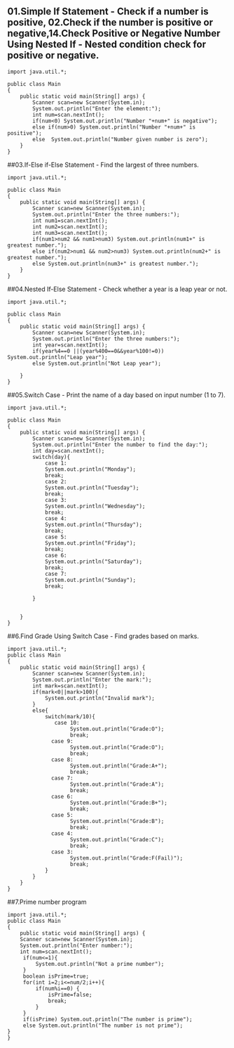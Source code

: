 ## 01.Simple If Statement - Check if a number is positive, 02.Check if the number is positive or negative,14.Check Positive or Negative Number Using Nested If - Nested condition check for positive or negative. 
````java[]
import java.util.*;

public class Main
{
	public static void main(String[] args) {
		Scanner scan=new Scanner(System.in);
		System.out.println("Enter the element:");
		int num=scan.nextInt();
		if(num<0) System.out.println("Number "+num+" is negative");
		else if(num>0) System.out.println("Number "+num+" is positive");
		else  System.out.println("Number given number is zero");
	}
}
````

##03.If-Else if-Else Statement - Find the largest of three numbers.  
````java[]
import java.util.*;

public class Main
{
	public static void main(String[] args) {
		Scanner scan=new Scanner(System.in);
		System.out.println("Enter the three numbers:");
		int num1=scan.nextInt();
		int num2=scan.nextInt();
		int num3=scan.nextInt();
		if(num1>num2 && num1>num3) System.out.println(num1+" is greatest number.");
		else if(num2>num1 && num2>num3) System.out.println(num2+" is greatest number.");
		else System.out.println(num3+" is greatest number.");
	}
}
````

##04.Nested If-Else Statement - Check whether a year is a leap year or not. 
````java[]
import java.util.*;

public class Main
{
	public static void main(String[] args) {
		Scanner scan=new Scanner(System.in);
		System.out.println("Enter the three numbers:");
		int year=scan.nextInt();
		if(year%4==0 ||(year%400==0&&year%100!=0)) System.out.println("Leap year");
		else System.out.println("Not Leap year");

	}
}
````

##05.Switch Case - Print the name of a day based on input number (1 to 7). 
````java[]
import java.util.*;

public class Main
{
	public static void main(String[] args) {
		Scanner scan=new Scanner(System.in);
		System.out.println("Enter the number to find the day:");
		int day=scan.nextInt();
		switch(day){
		    case 1:
		    System.out.println("Monday");
		    break;
		    case 2:
		    System.out.println("Tuesday");
		    break;
		    case 3:
		    System.out.println("Wednesday");
		    break;
		    case 4:
		    System.out.println("Thursday");
		    break;
		    case 5:
		    System.out.println("Friday");
		    break;
		    case 6:
		    System.out.println("Saturday");
		    break;
		    case 7:
		    System.out.println("Sunday");
		    break;
		    
		}
		

	}
}
````

##6.Find Grade Using Switch Case - Find grades based on marks. 

````java[]
import java.util.*;
public class Main
{
	public static void main(String[] args) {
		Scanner scan=new Scanner(System.in);
		System.out.println("Enter the mark:");
		int mark=scan.nextInt();
		if(mark<0||mark>100){
		    System.out.println("Invalid mark");
		}
		else{
		    switch(mark/10){
		       case 10:
		            System.out.println("Grade:O");
		            break;
		      case 9:
		            System.out.println("Grade:O");
		            break;
		      case 8:
		            System.out.println("Grade:A+");
		            break;
		      case 7:
		            System.out.println("Grade:A");
		            break;
		      case 6:
		            System.out.println("Grade:B+");
		            break;
		      case 5:
		            System.out.println("Grade:B");
		            break;
		      case 4:
		            System.out.println("Grade:C");
		            break;
		      case 3:
		            System.out.println("Grade:F(Fail)");
		            break;
		    }
		}
	}
}

````

##7.Prime number program
````java[]
import java.util.*;
public class Main
{
	public static void main(String[] args) {
	Scanner scan=new Scanner(System.in);
	System.out.println("Enter number:");
	int num=scan.nextInt();
	 if(num<=1){
	     System.out.println("Not a prime number");
	 }
	 boolean isPrime=true;
	 for(int i=2;i<=num/2;i++){
	     if(num%i==0) {
	         isPrime=false;
	         break;
	     }
	 }
	 if(isPrime) System.out.println("The number is prime");
	 else System.out.println("The number is not prime");
}
}
````
